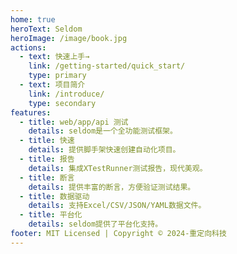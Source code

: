 ```yaml
---
home: true
heroText: Seldom
heroImage: /image/book.jpg
actions:
  - text: 快速上手→
    link: /getting-started/quick_start/
    type: primary
  - text: 项目简介
    link: /introduce/
    type: secondary
features:
  - title: web/app/api 测试
    details: seldom是一个全功能测试框架。
  - title: 快速
    details: 提供脚手架快速创建自动化项目。
  - title: 报告
    details: 集成XTestRunner测试报告，现代美观。
  - title: 断言
    details: 提供丰富的断言，方便验证测试结果。
  - title: 数据驱动
    details: 支持Excel/CSV/JSON/YAML数据文件。
  - title: 平台化
    details: seldom提供了平台化支持。
footer: MIT Licensed | Copyright © 2024-重定向科技
---
```

